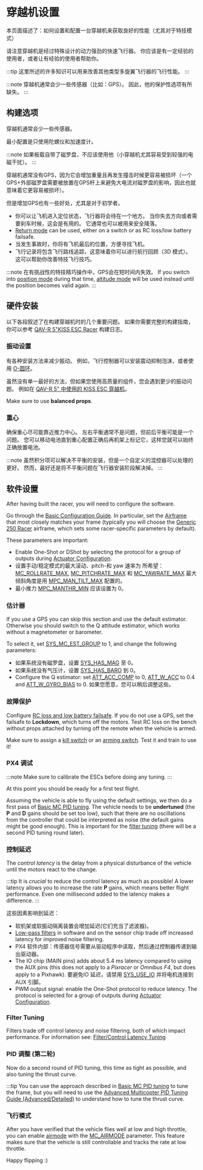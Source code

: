 # 穿越机设置

本页面描述了：如何设置和配置一台穿越机来获取良好的性能（尤其对于特技模式）

请注意穿越机是经过特殊设计的动力强劲的快速飞行器。 你应该是有一定经验的使用者，或者让有经验的使用者帮助你。

:::tip
这里所述的许多知识可以用来改善其他类型多旋翼飞行器的飞行性能。
:::

:::note
穿越机通常会少一些传感器（比如：GPS）。
因此，他的保护性选项有所缺失。
:::

## 构建选项

穿越机通常会少一些传感器。

最小配置是只使用陀螺仪和加速度计。

:::note
如果板载自带了磁罗盘，不应该使用他（小穿越机尤其容易受到较强的电磁干扰）。
:::

穿越机通常没有GPS，因为它会增加重量且再发生撞击时候更容易被损坏（一个GPS+外部磁罗盘需要被放置在GPS杆上来避免大电流对磁罗盘的影响，因此也就意味着它更容易被损坏）。

但是增加GPS也有一些好处，尤其是对于初学者。
- 你可以让飞机进入定位状态，飞行器将会待在一个地方。 当你失去方向或者需要刹车时候，这会是有用的。 它通常也可以被用来安全降落。
- [Return mode](../flight_modes/return.md) can be used, either on a switch or as RC loss/low battery failsafe.
- 当发生事故时，你将有飞机最后的位置，方便寻找飞机。
- 飞行记录将包含飞行路线追踪，这意味着你可以进行航行回顾（3D 模式）。 这可以帮助你改善特技飞行技巧。

:::note
在有挑战性的特技精巧操作中，GPS会在短时间内失效。 If you switch into [position mode](../flight_modes/position_mc.md) during that time, [altitude mode](../flight_modes/altitude_mc.md) will be used instead until the position becomes valid again.
:::

## 硬件安装

以下各段叙述了在构建穿越机时的几个重要问题。 如果你需要完整的构建指南，你可以参考 [QAV-R 5"KISS ESC Racer](../frames_multicopter/qav_r_5_kiss_esc_racer.md) 构建日志。

### 振动设置

有各种安装方法来减少振动。 例如，飞行控制器可以安装震动抑制泡沫，或者使用 [O-圆环](../frames_multicopter/qav_r_5_kiss_esc_racer.md#mounting)。

虽然没有单一最好的方法，但如果您使用高质量的组件，您会遇到更少的振动问题。 例如在 [QAV-R 5" 中使用的 KISS ESC 穿越机](../frames_multicopter/qav_r_5_kiss_esc_racer.md)。

Make sure to use **balanced props**.

### 重心

确保重心尽可能靠近推力中心。 左右平衡通常不是问题，但前后平衡可能是一个问题。 您可以移动电池直到重心配置正确后再机架上标记它，这样您就可以始终正确放置电池。

:::note
虽然积分项可以解决不平衡的安装，但是一个自定义的混控器可以处理的更好。
然而，最好还是将不平衡问题在飞行器安装阶段解决掉。
:::

## 软件设置

After having built the racer, you will need to configure the software.

Go through the [Basic Configuration Guide](../config/README.md). In particular, set the [Airframe](../config/airframe.md) that most closely matches your frame (typically you will choose the [Generic 250 Racer](../airframes/airframe_reference.md#copter_quadrotor_x_generic_250_racer) airframe, which sets some racer-specific parameters by default).

These parameters are important:

- Enable One-Shot or DShot by selecting the protocol for a group of outputs during [Actuator Configuration](../config/actuators.md).
- 设置手动/稳定模式的最大滚动、pitch-和 yaw 速率为 所希望： [MC_ROLLRATE_MAX](../advanced_config/parameter_reference.md#MC_ROLLRATE_MAX), [MC_PITCHRATE_MAX](../advanced_config/parameter_reference.md#MC_PITCHRATE_MAX) 和 [MC_YAWRATE_MAX](../advanced_config/parameter_reference.md#MC_YAWRATE_MAX) 最大倾斜角度是用 [MPC_MAN_TILT_MAX](../advanced_config/parameter_reference.md#MPC_MAN_TILT_MAX) 配置的。
- 最小推力 [MPC_MANTHR_MIN](../advanced_config/parameter_reference.md#MPC_MANTHR_MIN) 应该设置为 0。

### 估计器

If you use a GPS you can skip this section and use the default estimator. Otherwise you should switch to the Q attitude estimator, which works without a magnetometer or barometer.

To select it, set [SYS_MC_EST_GROUP](../advanced_config/parameter_reference.md#SYS_MC_EST_GROUP) to 1, and change the following parameters:
- 如果系统没有磁罗盘，设置 [SYS_HAS_MAG](../advanced_config/parameter_reference.md#SYS_HAS_MAG) 至 0。
- 如果系统没有气压计，设置 [SYS_HAS_BARO](../advanced_config/parameter_reference.md#SYS_HAS_BARO) 到 0。
- Configure the Q estimator: set [ATT_ACC_COMP](../advanced_config/parameter_reference.md#ATT_ACC_COMP) to 0, [ATT_W_ACC](../advanced_config/parameter_reference.md#ATT_W_ACC) to 0.4 and [ATT_W_GYRO_BIAS](../advanced_config/parameter_reference.md#ATT_W_GYRO_BIAS) to 0. 如果您愿意，您可以稍后调整这些。

### 故障保护

Configure [RC loss and low battery failsafe](../config/safety.md). If you do not use a GPS, set the failsafe to **Lockdown**, which turns off the motors. Test RC loss on the bench without props attached by turning off the remote when the vehicle is armed.

Make sure to assign a [kill switch](../config/safety.md#kill-switch) or an [arming switch](../config/safety.md#arm-disarm-switch). Test it and train to use it!


### PX4 调试

:::note
Make sure to calibrate the ESCs before doing any tuning.
:::

At this point you should be ready for a first test flight.

Assuming the vehicle is able to fly using the default settings, we then do a first pass of [Basic MC PID tuning](../config_mc/pid_tuning_guide_multicopter_basic.md). The vehicle needs to be **undertuned** (the **P** and **D** gains should be set too low), such that there are no oscillations from the controller that could be interpreted as noise (the default gains might be good enough). This is important for the [filter tuning](#filter-tuning) (there will be a second PID tuning round later).


### 控制延迟

The *control latency* is the delay from a physical disturbance of the vehicle until the motors react to the change.

:::tip
It is *crucial* to reduce the control latency as much as possible! A lower latency allows you to increase the rate **P** gains, which means better flight performance. Even one millisecond added to the latency makes a difference.
:::

这些因素影响到延迟：
- 软机架或软振动隔离装置会增加延迟(它们充当了滤波器)。
- [Low-pass filters](../config_mc/filter_tuning.md) in software and on the sensor chip trade off increased latency for improved noise filtering.
- PX4 软件内部：传感器信号需要从驱动程序中读取，然后通过控制器传递到输出驱动器。
- The IO chip (MAIN pins) adds about 5.4 ms latency compared to using the AUX pins (this does not apply to a *Pixracer* or *Omnibus F4*, but does apply to a Pixhawk). 要避免IO 延迟，请禁用 [SYS_USE_IO](../advanced_config/parameter_reference.md#SYS_USE_IO) 并将电机连接到 AUX 引脚。
- PWM output signal: enable the One-Shot protocol to reduce latency. The protocol is selected for a group of outputs during [Actuator Configuration](../config/actuators.md).

### Filter Tuning

Filters trade off control latency and noise filtering, both of which impact performance. For information see: [Filter/Control Latency Tuning](../config_mc/filter_tuning.md)

### PID 调整 (第二轮)

Now do a second round of PID tuning, this time as tight as possible, and also tuning the thrust curve.

:::tip
You can use the approach described in [Basic MC PID tuning](../config_mc/pid_tuning_guide_multicopter_basic.md) to tune the frame, but you will need to use the [Advanced Multicopter PID Tuning Guide (Advanced/Detailed)](../config_mc/pid_tuning_guide_multicopter.md#thrust-curve) to understand how to tune the thrust curve.

### 飞行模式

After you have verified that the vehicle flies well at low and high throttle, you can enable [airmode](../config_mc/pid_tuning_guide_multicopter.md#airmode) with the [MC_AIRMODE](../advanced_config/parameter_reference.md#MC_AIRMODE) parameter. This feature makes sure that the vehicle is still controllable and tracks the rate at low throttle.

Happy flipping :)
